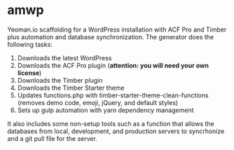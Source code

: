 # amwp
Yeoman.io scaffolding for a WordPress installation with ACF Pro and Timber plus automation and database synchronization.  The generator does the following tasks:

1. Downloads the latest WordPress
2. Downloads the ACF Pro plugin (**attention: you will need your own license**)
3. Downloads the Timber plugin
4. Downloads the Timber Starter theme
5. Updates functions.php with timber-starter-theme-clean-functions (removes demo code, emoji, jQuery, and default styles)
6. Sets up gulp automation with yarn dependency management

It also includes some non-setup tools such as a function that allows the databases from local, development, and production servers to syncrhonize and a git pull file for the server.
